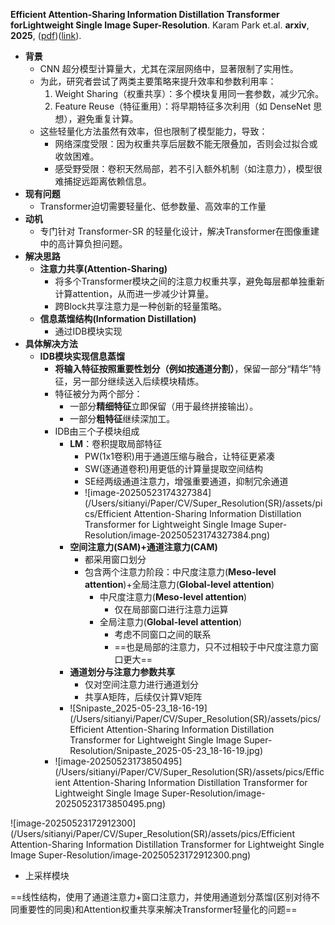 **Efficient Attention-Sharing Information Distillation Transformer forLightweight Single Image Super-Resolution**. Karam Park et.al. **arxiv**, **2025**, ([pdf](assets/pdfs/Efficient_Attention-Sharing_Information_Distillation_Transformer_for__Lightweight_Single_Image_Super-Resolution.pdf))([link](http://arxiv.org/abs/2501.15774v2)).

- **背景**
  - CNN 超分模型计算量大，尤其在深层网络中，显著限制了实用性。
  - 为此，研究者尝试了两类主要策略来提升效率和参数利用率：
    1. Weight Sharing（权重共享）：多个模块复用同一套参数，减少冗余。
    2. Feature Reuse（特征重用）：将早期特征多次利用（如 DenseNet 思想），避免重复计算。
  - 这些轻量化方法虽然有效率，但也限制了模型能力，导致：
    - 网络深度受限：因为权重共享后层数不能无限叠加，否则会过拟合或收敛困难。
    - 感受野受限：卷积天然局部，若不引入额外机制（如注意力），模型很难捕捉远距离依赖信息。
- **现有问题**
  - Transformer迫切需要轻量化、低参数量、高效率的工作量
- **动机**
  - 专门针对 Transformer-SR 的轻量化设计，解决Transformer在图像重建中的高计算负担问题。
- **解决思路**
  - **注意力共享(Attention-Sharing)**
    - 将多个Transformer模块之间的注意力权重共享，避免每层都单独重新计算attention，从而进一步减少计算量。
    - 跨Block共享注意力是一种创新的轻量策略。
  - **信息蒸馏结构(Information Distillation)**
    - 通过IDB模块实现
- **具体解决方法**
  - **IDB模块实现信息蒸馏**
    - **将输入特征按照重要性划分（例如按通道分割）**，保留一部分“精华”特征，另一部分继续送入后续模块精炼。
    - 特征被分为两个部分：
      - 一部分**精细特征**立即保留（用于最终拼接输出）。
      - 一部分**粗特征**继续深加工。
    - IDB由三个子模块组成
      - **LM**：卷积提取局部特征
        - PW(1x1卷积)用于通道压缩与融合，让特征更紧凑
        - SW(逐通道卷积)用更低的计算量提取空间结构
        - SE经两级通道注意力，增强重要通道，抑制冗余通道
        - ![image-20250523174327384](/Users/sitianyi/Paper/CV/Super_Resolution(SR)/assets/pics/Efficient Attention-Sharing Information Distillation Transformer for Lightweight Single Image Super-Resolution/image-20250523174327384.png)
      - **空间注意力(SAM)+通道注意力(CAM)**
        - 都采用窗口划分
        - 包含两个注意力阶段：中尺度注意力(**Meso-level attention**)+全局注意力(**Global-level attention**)
          - 中尺度注意力(**Meso-level attention**)
            - 仅在局部窗口进行注意力运算
          - 全局注意力(**Global-level attention**)
            - 考虑不同窗口之间的联系
            - ==也是局部的注意力，只不过相较于中尺度注意力窗口更大==
      - **通道划分与注意力参数共享**
        - 仅对空间注意力进行通道划分
        - 共享A矩阵，后续仅计算V矩阵
      - ![Snipaste_2025-05-23_18-16-19](/Users/sitianyi/Paper/CV/Super_Resolution(SR)/assets/pics/Efficient Attention-Sharing Information Distillation Transformer for Lightweight Single Image Super-Resolution/Snipaste_2025-05-23_18-16-19.jpg)
    - ![image-20250523173850495](/Users/sitianyi/Paper/CV/Super_Resolution(SR)/assets/pics/Efficient Attention-Sharing Information Distillation Transformer for Lightweight Single Image Super-Resolution/image-20250523173850495.png)











![image-20250523172912300](/Users/sitianyi/Paper/CV/Super_Resolution(SR)/assets/pics/Efficient Attention-Sharing Information Distillation Transformer for Lightweight Single Image Super-Resolution/image-20250523172912300.png)

- 上采样模块







==线性结构，使用了通道注意力+窗口注意力，并使用通道划分蒸馏(区别对待不同重要性的同奥)和Attention权重共享来解决Transformer轻量化的问题==